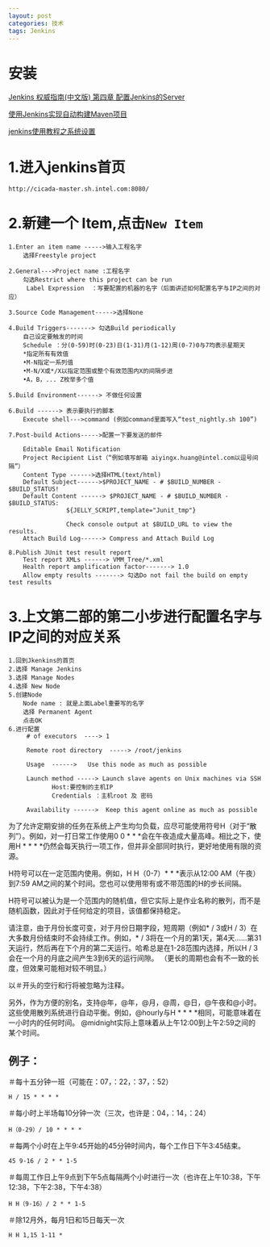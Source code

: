 ```yaml
---
layout: post
categories: 技术
tags: Jenkins   
---
```


# 安装

[Jenkins 权威指南(中文版) 第四章 配置Jenkins的Server](https://blog.csdn.net/pfnie/article/details/51613884)

[使用Jenkins实现自动构建Maven项目](http://www.javatang.com/archives/2017/01/13/23291453.html )

[jenkins使用教程之系统设置](https://www.jianshu.com/p/a154f2a1d0c3)


# 1.进入jenkins首页

	http://cicada-master.sh.intel.com:8080/

# 2.新建一个 Item,点击`New Item`

	1.Enter an item name ----->输入工程名字
		选择Freestyle project

	2.General--->Project name :工程名字
		勾选Restrict where this project can be run
		 Label Expression  ：写要配置的机器的名字（后面讲述如何配置名字与IP之间的对应）

	3.Source Code Management----->选择None

	4.Build Triggers-------> 勾选Build periodically 
        自己设定要触发的时间 
		Schedule ：分(0-59)时(0-23)日(1-31)月(1-12)周(0-7)0与7均表示星期天
		*指定所有有效值
		•M-N指定一系列值
		•M-N/X或*/X以指定范围或整个有效范围内X的间隔步进
		•A，B，... Z枚举多个值

	5.Build Environment------> 不做任何设置

	6.Build ------> 表示要执行的脚本
		Execute shell--->command (例如command里面写入“test_nightly.sh 100”)
			
	7.Post-build Actions----->配置一下要发送的邮件
		
		Editable Email Notification 
		Project Recipient List（“例如填写邮箱 aiyingx.huang@intel.com以逗号间隔”）
		Content Type ------>选择HTML(text/html)
		Default Subject------>$PROJECT_NAME - # $BUILD_NUMBER - $BUILD_STATUS!
		Default Content ------> $PROJECT_NAME - # $BUILD_NUMBER - $BUILD_STATUS:
					${JELLY_SCRIPT,template="Junit_tmp"}
								
					Check console output at $BUILD_URL to view the results.
		Attach Build Log------> Compress and Attach Build Log
	
	8.Publish JUnit test result report 
		Test report XMLs ------> VMM_Tree/*.xml
		Health report amplification factor-------> 1.0
		Allow empty results -------> 勾选Do not fail the build on empty test results 
		
# 3.上文第二部的第二小步进行配置名字与IP之间的对应关系

	1.回到Jkenkins的首页
	2.选择 Manage Jenkins
	3.选择 Manage Nodes
	4.选择 New Node
	5.创建Node
		Node name : 就是上面Label重要写的名字
		选择 Permanent Agent
		点击OK
	6.进行配置
		 # of executors  ----> 1
		 
		 Remote root directory  -----> /root/jenkins
		 
		 Usage  ------>   Use this node as much as possible
		 
		 Launch method -----> Launch slave agents on Unix machines via SSH
				Host:要控制的主机IP
				Credentials ：主机root 及 密码
				
		 Availability ------>  Keep this agent online as much as possible
		
				
		
		
		
		
		


为了允许定期安排的任务在系统上产生均匀负载，应尽可能使用符号H（对于“散列”）。例如，对一打日常工作使用0 0 * * *会在午夜造成大量高峰。相比之下，使用H * * * *仍然会每天执行一项工作，但并非全部同时执行，更好地使用有限的资源。

H符号可以在一定范围内使用。例如，H H（0-7）* * *表示从12:00 AM（午夜）到7:59 AM之间的某个时间。您也可以使用带有或不带范围的H的步长间隔。

H符号可以被认为是一个范围内的随机值，但它实际上是作业名称的散列，而不是随机函数，因此对于任何给定的项目，该值都保持稳定。

请注意，由于月份长度可变，对于月份日期字段，短周期（例如* / 3或H / 3）在大多数月份结束时不会持续工作。例如，* / 3将在一个月的第1天，第4天......第31天运行，然后再在下个月的第二天运行。哈希总是在1-28范围内选择，所以H / 3会在一个月的月底之间产生3到6天的运行间隙。 （更长的周期也会有不一致的长度，但效果可能相对较不明显。）

以＃开头的空行和行将被忽略为注释。

另外，作为方便的别名，支持@年，@年，@月，@周，@日，@午夜和@小时。这些使用散列系统进行自动平衡。例如，@hourly与H * * * *相同，可能意味着在一小时内的任何时间。 @midnight实际上意味着从上午12:00到上午2:59之间的某个时间。

## 例子：

＃每十五分钟一班（可能在：07，：22，：37，：52）  
    
	H / 15 * * * *

＃每小时上半场每10分钟一次（三次，也许是：04，：14，：24）

	H（0-29）/ 10 * * * *

＃每两个小时在上午9:45开始的45分钟时间内，每个工作日下午3:45结束。

	45 9-16 / 2 * * 1-5

＃每周工作日上午9点到下午5点每隔两个小时进行一次（也许在上午10:38，下午12:38，下午2:38，下午4:38）

	H H（9-16）/ 2 * * 1-5

＃除12月外，每月1日和15日每天一次

	H H 1,15 1-11 *
		
	


